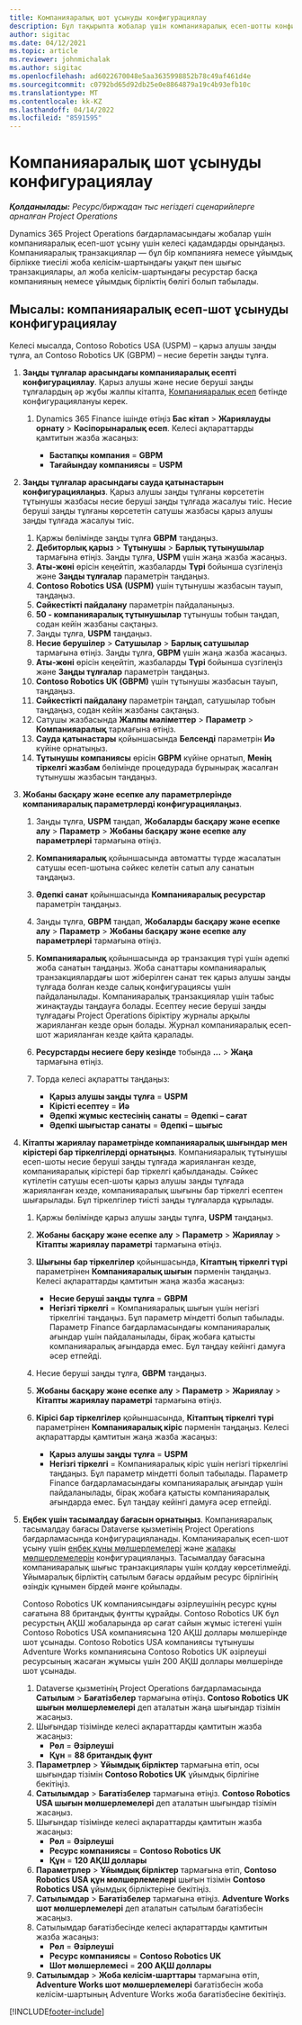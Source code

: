 ```yaml
---
title: Компанияаралық шот ұсынуды конфигурациялау
description: Бұл тақырыпта жобалар үшін компанияаралық есеп-шотты конфигурациялау туралы ақпарат пен мысалдар келтірілген.
author: sigitac
ms.date: 04/12/2021
ms.topic: article
ms.reviewer: johnmichalak
ms.author: sigitac
ms.openlocfilehash: ad6022670048e5aa3635998852b78c49af461d4e
ms.sourcegitcommit: c0792bd65d92db25e0e8864879a19c4b93efb10c
ms.translationtype: MT
ms.contentlocale: kk-KZ
ms.lasthandoff: 04/14/2022
ms.locfileid: "8591595"
---
```

# <a name="configure-intercompany-invoicing"></a>Компанияаралық шот ұсынуды конфигурациялау

_**Қолданылады:** Ресурс/биржадан тыс негіздегі сценарийлерге арналған Project Operations_

Dynamics 365 Project Operations бағдарламасындағы жобалар үшін компанияаралық есеп-шот ұсыну үшін келесі қадамдарды орындаңыз. Компанияаралық транзакциялар — бұл бір компанияға немесе ұйымдық бірлікке тиесілі жоба келісім-шартындағы уақыт пен шығыс транзакциялары, ал жоба келісім-шартындағы ресурстар басқа компанияның немесе ұйымдық бірліктің бөлігі болып табылады.

## <a name="example-configure-intercompany-invoicing"></a>Мысалы: компанияаралық есеп-шот ұсынуды конфигурациялау

Келесі мысалда, Contoso Robotics USA (USPM) – қарыз алушы заңды тұлға, ал Contoso Robotics UK (GBPM) – несие беретін заңды тұлға. 

1. **Заңды тұлғалар арасындағы компанияаралық есепті конфигурациялау**. Қарыз алушы және несие беруші заңды тұлғалардың әр жұбы жалпы кітапта, [Компанияаралық есеп](/dynamics365/finance/general-ledger/intercompany-accounting-setup) бетінде конфигурациялануы керек.
    
    1. Dynamics 365 Finance ішінде өтіңіз **Бас кітап** > **Жариялауды орнату** > **Кәсіпорынаралық есеп**. Келесі ақпараттарды қамтитын жазба жасаңыз:

        - **Бастапқы компания** = **GBPM**
        - **Тағайындау компаниясы** = **USPM**

2. **Заңды тұлғалар арасындағы сауда қатынастарын конфигурациялаңыз**. Қарыз алушы заңды тұлғаны көрсететін тұтынушы жазбасы несие беруші заңды тұлғада жасалуы тиіс. Несие беруші заңды тұлғаны көрсететін сатушы жазбасы қарыз алушы заңды тұлғада жасалуы тиіс.

     1. Қаржы бөлімінде заңды тұлға **GBPM** таңдаңыз.
     2. **Дебиторлық қарыз** > **Тұтынушы** > **Барлық тұтынушылар** тармағына өтіңіз. Заңды тұлға, **USPM** үшін жаңа жазба жасаңыз.
     3. **Аты-жөні** өрісін кеңейтіп, жазбаларды **Түрі** бойынша сүзгілеңіз және **Заңды тұлғалар** параметрін таңдаңыз. 
     4. **Contoso Robotics USA (USPM)** үшін тұтынушы жазбасын тауып, таңдаңыз.
     5. **Сәйкестікті пайдалану** параметрін пайдаланыңыз. 
     6. **50 - компанияаралық тұтынушылар** тұтынушы тобын таңдап, содан кейін жазбаны сақтаңыз.
     7. Заңды тұлға, **USPM** таңдаңыз.
     8. **Несие берушілер** > **Сатушылар** > **Барлық сатушылар** тармағына өтіңіз. Заңды тұлға, **GBPM** үшін жаңа жазба жасаңыз.
     9. **Аты-жөні** өрісін кеңейтіп, жазбаларды **Түрі** бойынша сүзгілеңіз және **Заңды тұлғалар** параметрін таңдаңыз. 
     10. **Contoso Robotics UK (GBPM)** үшін тұтынушы жазбасын тауып, таңдаңыз.
     11. **Сәйкестікті пайдалану** параметрін таңдап, сатушылар тобын таңдаңыз, содан кейін жазбаны сақтаңыз.
     12. Сатушы жазбасында **Жалпы мәліметтер** > **Параметр** > **Компанияаралық** тармағына өтіңіз.
     13. **Сауда қатынастары** қойыншасында **Белсенді** параметрін **Иә** күйіне орнатыңыз.
     14. **Тұтынушы компаниясы** өрісін **GBPM** күйіне орнатып, **Менің тіркелгі жазбам** бөлімінде процедурада бұрынырақ жасалған тұтынушы жазбасын таңдаңыз.

3. **Жобаны басқару және есепке алу параметрлерінде компанияаралық параметрлерді конфигурациялаңыз**. 

    1. Заңды тұлға, **USPM** таңдап, **Жобаларды басқару және есепке алу** > **Параметр** > **Жобаны басқару және есепке алу параметрлері** тармағына өтіңіз.
    2. **Компанияаралық** қойыншасында автоматты түрде жасалатын сатушы есеп-шотына сәйкес келетін сатып алу санатын таңдаңыз.
    3. **Әдепкі санат** қойыншасында **Компанияаралық ресурстар** параметрін таңдаңыз.
    4. Заңды тұлға, **GBPM** таңдап, **Жобаларды басқару және есепке алу** > **Параметр** > **Жобаны басқару және есепке алу параметрлері** тармағына өтіңіз.
    5. **Компанияаралық** қойыншасында әр транзакция түрі үшін әдепкі жоба санатын таңдаңыз. Жоба санаттары компанияаралық транзакциялардағы шот жіберілген санат тек қарыз алушы заңды тұлғада болған кезде салық конфигурациясы үшін пайдаланылады. Компанияаралық транзакциялар үшін табыс жинақтауды таңдауға болады. Есептеу несие беруші заңды тұлғадағы Project Operations біріктіру журналы арқылы жарияланған кезде орын болады. Журнал компанияаралық есеп-шот жарияланған кезде қайта қаралады.
    6. **Ресурстарды несиеге беру кезінде** тобында **...** > **Жаңа** тармағына өтіңіз. 
    7. Торда келесі ақпаратты таңдаңыз:

          - **Қарыз алушы заңды тұлға** = **USPM**
          - **Кірісті есептеу** = **Иә**
          - **Әдепкі жұмыс кестесінің санаты** = **Әдепкі – сағат**
          - **Әдепкі шығыстар санаты** = **Әдепкі – шығыс**

4. **Кітапты жариялау параметрінде компанияаралық шығындар мен кірістері бар тіркелгілерді орнатыңыз**. Компанияаралық тұтынушы есеп-шоты несие беруші заңды тұлғада жарияланған кезде, компанияаралық кірістері бар тіркелгі қабылданады. Сәйкес күтілетін сатушы есеп-шоты қарыз алушы заңды тұлғада жарияланған кезде, компанияаралық шығыны бар тіркелгі есептен шығарылады. Бұл тіркелгілер тиісті заңды тұлғаларда құрылады. 
      
     1. Қаржы бөлімінде қарыз алушы заңды тұлға, **USPM** таңдаңыз. 
     2. **Жобаны басқару және есепке алу** > **Параметр** > **Жариялау** > **Кітапты жариялау параметрі** тармағына өтіңіз. 
     3. **Шығыны бар тіркелгілер** қойыншасында, **Кітаптың тіркелгі түрі** параметрінен **Компанияаралық шығын** пәрменін таңдаңыз. Келесі ақпараттарды қамтитын жаңа жазба жасаңыз:
      
        - **Несие беруші заңды тұлға** = **GBPM**
        - **Негізгі тіркелгі** = Компанияаралық шығын үшін негізгі тіркелгіні таңдаңыз. Бұл параметр міндетті болып табылады. Параметр Finance бағдарламасындағы компанияаралық ағындар үшін пайдаланылады, бірақ жобаға қатысты компанияаралық ағындарда емес. Бұл таңдау кейінгі дамуға әсер етпейді. 
        
     4. Несие беруші заңды тұлға, **GBPM** таңдаңыз. 
     5. **Жобаны басқару және есепке алу** > **Параметр** > **Жариялау** > **Кітапты жариялау параметрі** тармағына өтіңіз. 
     6. **Кірісі бар тіркелгілер** қойыншасында, **Кітаптың тіркелгі түрі** параметрінен **Компанияаралық кіріс** пәрменін таңдаңыз. Келесі ақпараттарды қамтитын жаңа жазба жасаңыз:

        - **Қарыз алушы заңды тұлға** = **USPM**
        - **Негізгі тіркелгі** = Компанияаралық кіріс үшін негізгі тіркелгіні таңдаңыз. Бұл параметр міндетті болып табылады. Параметр Finance бағдарламасындағы компанияаралық ағындар үшін пайдаланылады, бірақ жобаға қатысты компанияаралық ағындарда емес. Бұл таңдау кейінгі дамуға әсер етпейді. 

5. **Еңбек үшін тасымалдау бағасын орнатыңыз**. Компанияаралық тасымалдау бағасы Dataverse қызметінің Project Operations бағдарламасында конфигурацияланады. Компанияаралық есеп-шот ұсыну үшін [еңбек құны мөлшерлемелері](../pricing-costing/set-up-labor-cost-rate.md#transfer-pricing-and-costs-for-resources-outside-of-your-division-or-legal-entity) және [жалақы мөлшерлемелерін](../pricing-costing/set-up-labor-bill-rate.md#transfer-pricing-or-set-up-bill-rates-for-resources-from-other-organizational-units-or-divisions) конфигурациялаңыз. Тасымалдау бағасына компанияаралық шығыс транзакциялары үшін қолдау көрсетілмейді. Ұйымаралық бірліктің сатылым бағасы әрдайым ресурс бірлігінің өзіндік құнымен бірдей мәнге қойылады.

      Contoso Robotics UK компаниясындағы әзірлеушінің ресурс құны сағатына 88 британдық фунтты құрайды. Contoso Robotics UK бұл ресурстың АҚШ жобаларында әр сағат сайын жұмыс істегені үшін Contoso Robotics USA компаниясына 120 АҚШ доллары мөлшерінде шот ұсынады. Contoso Robotics USA компаниясы тұтынушы Adventure Works компаниясына Contoso Robotics UK әзірлеуші ресурсының жасаған жұмысы үшін 200 АҚШ доллары мөлшерінде шот ұсынады.

      1. Dataverse қызметінің Project Operations бағдарламасында **Сатылым** > **Бағатізбелер** тармағына өтіңіз. **Contoso Robotics UK шығын мөлшерлемелері** деп аталатын жаңа шығындар тізімін жасаңыз. 
      2. Шығындар тізімінде келесі ақпараттарды қамтитын жазба жасаңыз:
         - **Рөл** = **Әзірлеуші**
         - **Құн** = **88 британдық фунт**
      3. **Параметрлер** > **Ұйымдық бірліктер** тармағына өтіп, осы шығындар тізімін **Contoso Robotics UK** ұйымдық бірлігіне бекітіңіз.
      4. **Сатылымдар** > **Бағатізбелер** тармағына өтіңіз. **Contoso Robotics USA шығын мөлшерлемелері** деп аталатын шығындар тізімін жасаңыз. 
      5. Шығындар тізімінде келесі ақпараттарды қамтитын жазба жасаңыз:
          - **Рөл** = **Әзірлеуші**
          - **Ресурс компаниясы** = **Contoso Robotics UK**
          - **Құн** = **120 АҚШ доллары**
      6. **Параметрлер** > **Ұйымдық бірліктер** тармағына өтіп, **Contoso Robotics USA құн мөлшерлемелері** шығын тізімін **Contoso Robotics USA** ұйымдық бірліктеріне бекітіңіз.
      7. **Сатылымдар** > **Бағатізбелер** тармағына өтіңіз. **Adventure Works шот мөлшерлемелері** деп аталатын сатылым бағатізбесін жасаңыз. 
      8. Сатылымдар бағатізбесінде келесі ақпараттарды қамтитын жазба жасаңыз:
          - **Рөл** = **Әзірлеуші**
          - **Ресурс компаниясы** = **Contoso Robotics UK**
          - **Шот мөлшерлемесі** = **200 АҚШ доллары**
      9. **Сатылымдар** > **Жоба келісім-шарттары** тармағына өтіп, **Adventure Works шот мөлшерлемелері** бағатізбесін жоба келісім-шартының Adventure Works жоба бағатізбесіне бекітіңіз.


[!INCLUDE[footer-include](../includes/footer-banner.md)]

